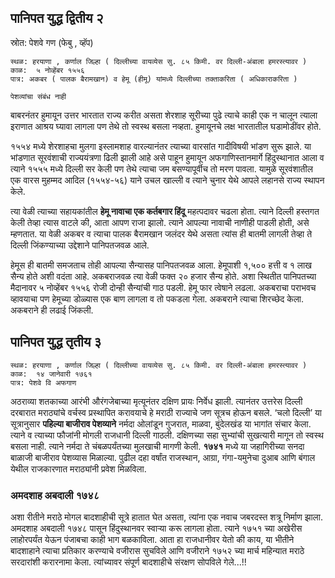 
## पानिपत युद्ध द्वितीय २

स्रोत: पेशवे गण (फेबु , व्हॅप)

```
स्थळ: हरयाणा , कर्णाल जिल्हा ( दिल्लीच्या वायव्येस सु. ८५ किमी. वर दिल्ली-अंबाला हमरस्त्यावर )
काळ:  ५ नोव्हेंबर १५५६
पात्र: अकबर ( पालक बैरामखान) व हेमू (हीमू) यांमध्ये दिल्लीच्या तक्ताकरिता ( अधिकाराकरिता )

पेशव्यांचा संबंध नाही

```

बाबरनंतर हुमायून उत्तर भारतात राज्य करीत असता शेरशाह सूरीच्या पुढे त्याचे काही एक न चालून त्याला इराणात आश्रय घ्यावा लागला पण तेथे तो स्वस्थ बसला नव्हता. हुमायूनचे लक्ष भारतातील घडामोडींवर होते. 

१५५४ मध्ये शेरशाहचा मुलगा इस्लामशाह वारल्यानंतर त्याच्या वारसांत गादीविषयी भांडण सुरू झाले. या भांडणात सूरवंशाची राज्ययंत्रणा ढिली झाली आहे असे पाहून हुमायून अफगाणिस्तानमार्गे हिंदुस्थानात आला व त्याने १५५५ मध्ये दिल्ली सर केली पण तेथे त्याचा जम बसण्यापूर्वीच तो मरण पावला. यामुळे सूरवंशातील एक वारस मुहम्मद आदिल (१५५४-५६) याने उचल खाल्ली व त्याने चुनार येथे आपले लहानसे राज्य स्थापन केले.

त्या वेळी त्याच्या सहायकांतील **हेमू नावाचा एक कर्तबगार हिंदू** महत्पदावर चढला होता. त्याने दिल्ली हस्तगत केली तेव्हा त्यास वाटले की, आता आपण राजा झालो. त्याने आपल्या नावाची नाणीही पाडली होती, असे म्हणतात. या वेळी अकबर व त्याचा पालक बैरामखान जलंदर येथे असता त्यांस ही बातमी लागली तेव्हा ते दिल्ली जिंकण्याच्या उद्देशाने पानिपतजवळ आले.

हेमूस ही बातमी समजताच तोही आपल्या सैन्यासह पानिपतजवळ आला. हेमूपाशी १,५०० हत्ती व १ लाख सैन्य होते अशी वदंता आहे. अकबराजवळ त्या वेळी फक्त २० हजार सैन्य होते. अशा स्थितीत पानिपतच्या मैदानावर ५ नोव्हेंबर १५५६ रोजी दोन्ही सैन्यांची गाठ पडली. हेमू फार त्वेषाने लढला. अकबराचा पराभवच व्हावयाचा पण हेमूच्या डोळ्यास एक बाण लागला व तो पकडला गेला. अकबराने त्याचा शिरच्छेद केला. अकबराने ही लढाई जिंकली.


## पानिपत युद्ध तृतीय ३

```
स्थळ: हरयाणा , कर्णाल जिल्हा ( दिल्लीच्या वायव्येस सु. ८५ किमी. वर दिल्ली-अंबाला हमरस्त्यावर )
काळ:  १४ जानेवारी १७६१ 
पात्र: पेशवे वि अफगाण

```

अठराव्या शतकाच्या आरंभी औरंगजेबाच्या मृत्यूनंतर दक्षिण प्रायः निर्वेध झाली. त्यानंतर उत्तरेस दिल्ली दरबारात मराठ्यांचे वर्चस्व प्रस्थापित करावयाचे हे मराठी राज्याचे जण सूत्रच होऊन बसले. ‘चलो दिल्ली’ या सूत्रानुसार **पहिल्या बाजीराव पेशव्याने** नर्मदा ओलांडून गुजरात, माळवा, बुंदेलखंड या भागांत संचार केला. त्याने व त्याच्या फौजांनी मोगली राजधानी दिल्ली गाठली. दक्षिणच्या सहा सुभ्यांची सुखत्यारी मागून तो स्वस्थ बसला नाही. त्याने नर्मदा ते चंबळपर्यंतच्या मुलखाची मागणी केली. **१७४१** मध्ये या जहागिरीच्या सनदा बाळाजी बाजीराव पेशव्यास मिळाल्या. पुढील दहा वर्षांत राजस्थान, आग्रा, गंगा-यमुनेचा दुआब आणि बंगाल येथील राजकारणात मराठ्यांनी प्रवेश मिळविला.

### अमदशाह अबदाली १७४८

अशा रीतीने मराठे मोगल बादशाहीची सूत्रे हातात घेत असता, त्यांना एक नवाच जबरदस्त शत्रू निर्माण झाला. अमदशाह अबदाली १७४८ पासून हिंदुस्थानवर स्वाऱ्या करू लागला होता. त्याने १७५१ च्या अखेरीस लाहोरपर्यंत येऊन पंजाबचा काही भाग बळकाविला. आता हा राजधानीवर येतो की काय, या भीतीने बादशाहाने त्याचा प्रतिकार करण्याचे वजीरास सुचविले आणि वजीराने १७५२ च्या मार्च महिन्यात मराठे सरदारांशी करारनामा केला. त्यांच्यावर संपूर्ण बादशाहीचे संरक्षण सोपविले गेले...!!

